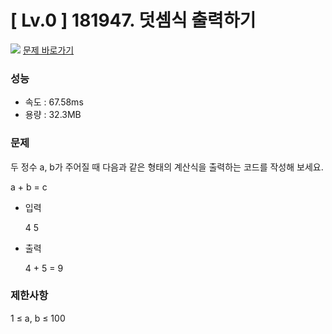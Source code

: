 # [ Lv.0 ] 181947. 덧셈식 출력하기

<img src="https://img.shields.io/badge/JavaScript-orange?style=flat&logo=javascript&logoColor=auto"/> [문제 바로가기](https://school.programmers.co.kr/learn/courses/30/lessons/181947)

### 성능
- 속도 : 67.58ms 
- 용량 : 32.3MB

### 문제
두 정수 a, b가 주어질 때 다음과 같은 형태의 계산식을 출력하는 코드를 작성해 보세요.

a + b = c

- 입력

    4 5
    
- 출력

    4 + 5 = 9

### 제한사항
1 ≤ a, b ≤ 100